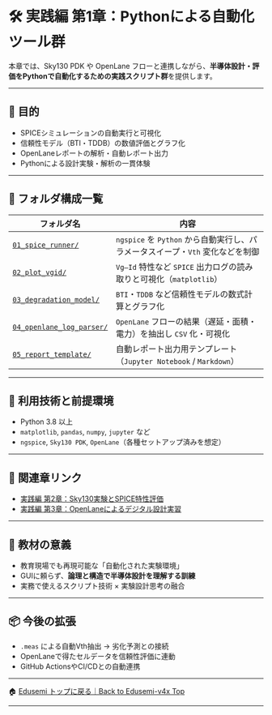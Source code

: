 # 🛠️ 実践編 第1章：Pythonによる自動化ツール群

本章では、Sky130 PDK や OpenLane フローと連携しながら、**半導体設計・評価をPythonで自動化するための実践スクリプト群**を提供します。

---

## 🎯 目的

- SPICEシミュレーションの自動実行と可視化
- 信頼性モデル（BTI・TDDB）の数値評価とグラフ化
- OpenLaneレポートの解析・自動レポート出力
- Pythonによる設計実験・解析の一貫体験

---

## 📂 フォルダ構成一覧

| フォルダ名 | 内容 |
|-----------|------|
| [`01_spice_runner/`](01_spice_runner/README.md) | `ngspice` を `Python` から自動実行し、パラメータスイープ・`Vth` 変化などを制御 |
| [`02_plot_vgid/`](02_plot_vgid/README.md) | `Vg–Id` 特性など `SPICE` 出力ログの読み取りと可視化（`matplotlib`） |
| [`03_degradation_model/`](03_degradation_model/README.md) | `BTI`・`TDDB` など信頼性モデルの数式計算とグラフ化 |
| [`04_openlane_log_parser/`](04_openlane_log_parser/README.md) | `OpenLane` フローの結果（遅延・面積・電力）を抽出し `CSV` 化・可視化 |
| [`05_report_template/`](05_report_template/README.md) | 自動レポート出力用テンプレート（`Jupyter Notebook` / `Markdown`）

---

## 🧰 利用技術と前提環境

- Python 3.8 以上
- `matplotlib`, `pandas`, `numpy`, `jupyter` など
- `ngspice`, `Sky130 PDK`, `OpenLane`（各種セットアップ済みを想定）

---

## 📘 関連章リンク

- [実践編 第2章：Sky130実験とSPICE特性評価](../e_chapter2_sky130_experiments/README.md)
- [実践編 第3章：OpenLaneによるデジタル設計実習](../e_chapter3_openlane_practice/README.md)

---

## 📌 教材の意義

- 教育現場でも再現可能な「自動化された実験環境」
- GUIに頼らず、**論理と構造で半導体設計を理解する訓練**
- 実務で使えるスクリプト技術 × 実験設計思考の融合

---

## 📦 今後の拡張

- `.meas` による自動Vth抽出 → 劣化予測との接続
- OpenLaneで得たセルデータを信頼性評価に連動
- GitHub ActionsやCI/CDとの自動連携

---

🏠 [Edusemi トップに戻る｜Back to Edusemi-v4x Top](../README.md)

---

